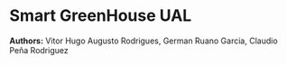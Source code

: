<h1>Smart GreenHouse UAL</h1>
<B>Authors:</B> Vitor Hugo Augusto Rodrigues, German Ruano Garcia, Claudio Peña Rodriguez